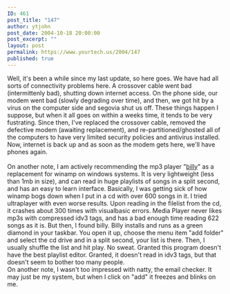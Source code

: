 ```yaml
---
ID: 461
post_title: "147"
author: ytjohn
post_date: 2004-10-18 20:00:00
post_excerpt: ""
layout: post
permalink: https://www.yourtech.us/2004/147
published: true
---
```

Well, it's been a while since my last update, so here goes.  We have had all sorts of connectivity problems here.  A crossover cable went bad (intermittenly bad), shutting down internet access.  On the phone side, our modem went bad (slowly degrading over time), and then, we got hit by a virus on the computer side and segovia shut us off.  These things happen I suppose, but when it all goes on within a weeks time, it tends to be very fustrating.  Since then, I've replaced the crossover cable, removed the defective modem (awaiting replacement), and re-partitioned/ghosted all of the computers to have very limited security policies and antivirus installed.  Now, internet is back up and as soon as the modem gets here, we'll have phones again.<br /><br />
On another note, I am actively recommending the mp3 player "<a href="http://www.sheepfriends.com/">billy</a>" as a replacement for winamp on windows systems.  It is very lightweight (less than 1mb in size), and can read in huge playlists of songs in a split second, and has an easy to learn interface.  Basically, I was getting sick of how winamp bogs down when I put in a cd with over 600 songs in it.  I tried ultraplayer with even worse results.  Upon reading in the filelist from the cd, it crashes about 300 times with visualbasic errors.  Media Player never likes mp3s with compressed idv3 tags, and has a bad enough time reading 622 songs as it is.  But then, I found billy.  Billy installs and runs as a green diamond in your taskbar.  You open it up, choose the menu item "add folder" and select the cd drive and in a split second, your list is there.  Then, I usually shuffle the list and hit play.  No sweat.  Granted this program doesn't have the best playlist editor.  Granted, it doesn't read in idv3 tags, but that doesn't seem to bother too many people. <br />
On another note, I wasn't too impressed with natty, the email checker.  It may just be my system, but when I click on "add" it freezes and blinks on me.